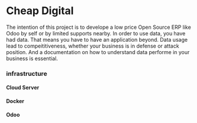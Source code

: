 # Cheap Digital

The intention of this project is to develope a low price Open Source ERP like Odoo by self or by limited supports nearby. In order to use data, you have had data. That means you have to have an application beyond. Data usage lead to compeititiveness, whether your business is in defense or attack position. And a documentation on how to understand data performe in your business is essential.

### infrastructure

#### Cloud Server

#### Docker

#### Odoo
